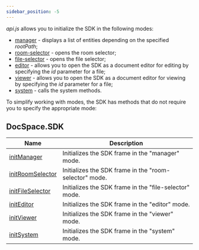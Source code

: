 ```yaml
---
sidebar_position: -5
---
```


*api.js* allows you to initialize the SDK in the following modes:

- [manager](Manager.md) - displays a list of entities depending on the specified *rootPath*;
- [room-selector](room-selector.md) - opens the room selector;
- [file-selector](file-selector.md) - opens the file selector;
- [editor](editor.md) - allows you to open the SDK as a document editor for editing by specifying the *id* parameter for a file;
- [viewer](Viewer.md) - allows you to open the SDK as a document editor for viewing by specifying the *id* parameter for a file;
- [system](system.md) - calls the system methods.

To simplify working with modes, the SDK has methods that do not require you to specify the appropriate mode:

## DocSpace.SDK

| Name                                                     | Description                                            |
| -------------------------------------------------------- | ------------------------------------------------------ |
| [initManager](../methods.md#initmanager)           | Initializes the SDK frame in the "manager" mode.       |
| [initRoomSelector](../methods.md#initroomselector) | Initializes the SDK frame in the "room-selector" mode. |
| [initFileSelector](../methods.md#initfileselector) | Initializes the SDK frame in the "file-selector" mode. |
| [initEditor](../methods.md#initeditor)             | Initializes the SDK frame in the "editor" mode.        |
| [initViewer](../methods.md#initviewer)             | Initializes the SDK frame in the "viewer" mode.        |
| [initSystem](../methods.md#initsystem)             | Initializes the SDK frame in the "system" mode.        |
